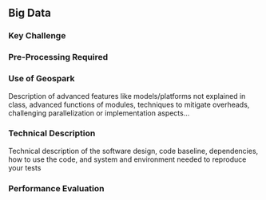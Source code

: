 ## Big Data

### Key Challenge

### Pre-Processing Required

### Use of Geospark
Description of advanced features like models/platforms not explained in class, advanced functions of modules, techniques to mitigate overheads, challenging parallelization or implementation aspects...

### Technical Description
Technical description of the software design, code baseline, dependencies, how to use the code, and system and environment needed to reproduce your tests

### Performance Evaluation
